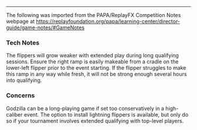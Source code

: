 ***
The following was imported from the PAPA/ReplayFX Competition Notes webpage at https://replayfoundation.org/papa/learning-center/director-guide/game-notes/#GameNotes

### Tech Notes
            
The flippers will grow weaker with extended play during long qualifying sessions. Ensure the right ramp is easily makeable from a cradle on the lower-left flipper prior to the event starting. If the flipper struggles to make this ramp in any way while fresh, it will not be strong enough several hours into qualifying.

### Concerns
            
Godzilla can be a long-playing game if set too conservatively in a high-caliber event. The option to install lightning flippers is available, but only do so if your tournament involves extended qualifying with top-level players.